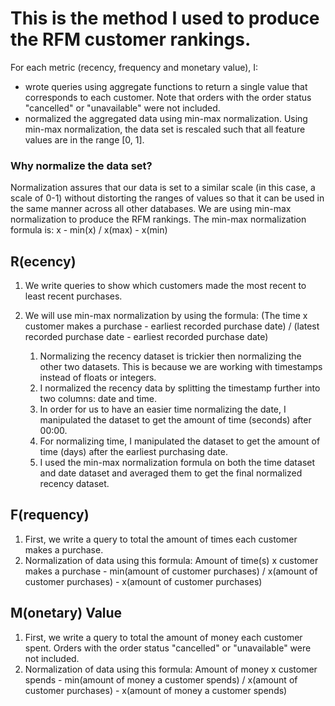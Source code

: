 # This is the method I used to produce the RFM customer rankings. 

For each metric (recency, frequency and monetary value), I:
- wrote queries using aggregate functions to return a single value that corresponds to each customer. Note that orders with the order status "cancelled" or "unavailable" were not included.  
- normalized the aggregated data using min-max normalization. Using min-max normalization, the data set is rescaled such that all feature values are in the range [0, 1]. 

### Why normalize the data set?
Normalization assures that our data is set to a similar scale (in this case, a scale of 0-1) without distorting the ranges of values so that it can be used in the same manner across all other databases.
We are using min-max normalization to produce the RFM rankings. The min-max normalization formula is: x - min(x) / x(max) - x(min)


## R(ecency)
1. We write queries to show which customers made the most recent to least recent purchases.
2. We will use min-max normalization by using the formula: (The time x customer makes a purchase - earliest recorded purchase date) / (latest recorded purchase date -  earliest recorded purchase date)

    1. Normalizing the recency dataset is trickier then normalizing the other two datasets. This is because we are working with timestamps instead of floats or integers.  
    2. I normalized the recency data by splitting the timestamp further into two columns: date and time. 
    3. In order for us to have an easier time normalizing the date, I manipulated the dataset to get the amount of time (seconds) after 00:00. 
    4. For normalizing time, I manipulated the dataset to get the amount of time (days) after the earliest purchasing date. 
    5. I used the min-max normalization formula on both the time dataset and date dataset and averaged them to get the final normalized recency dataset. 


## F(requency)
1. First, we write a query to total the amount of times each customer makes a purchase. 
2. Normalization of data using this formula: Amount of time(s) x customer makes a purchase - min(amount of customer purchases) / x(amount of customer purchases) - x(amount of customer purchases)



## M(onetary) Value
1. First, we write a query to total the amount of money each customer spent. Orders with the order status "cancelled" or "unavailable" were not included. 
2. Normalization of data using this formula: Amount of money x customer spends - min(amount of money a customer spends) / x(amount of customer purchases) - x(amount of money a customer spends)



